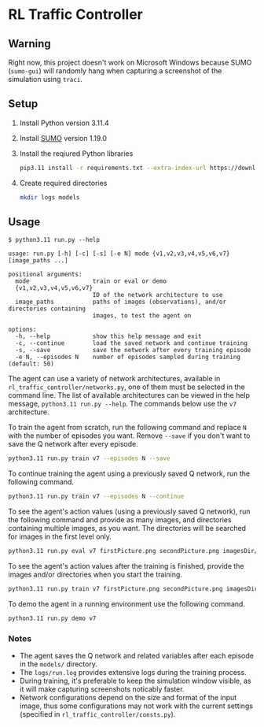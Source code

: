 # RL Traffic Controller

## Warning

Right now, this project doesn't work on Microsoft Windows because SUMO (`sumo-gui`) will randomly hang when
capturing a screenshot of the simulation using `traci`.

## Setup

1. Install Python version 3.11.4
2. Install [SUMO](https://eclipse.dev/sumo/) version 1.19.0
3. Install the reqiured Python libraries

   ```bash
   pip3.11 install -r requirements.txt --extra-index-url https://download.pytorch.org/whl/cpu
   ```

4. Create required directories

    ```bash
    mkdir logs models
    ```

## Usage

```text
$ python3.11 run.py --help

usage: run.py [-h] [-c] [-s] [-e N] mode {v1,v2,v3,v4,v5,v6,v7} [image_paths ...]

positional arguments:
  mode                  train or eval or demo
  {v1,v2,v3,v4,v5,v6,v7}
                        ID of the network architecture to use
  image_paths           paths of images (observations), and/or directories containing
                        images, to test the agent on

options:
  -h, --help            show this help message and exit
  -c, --continue        load the saved network and continue training
  -s, --save            save the network after every training episode
  -e N, --episodes N    number of episodes sampled during training (default: 50)
```

The agent can use a variety of network architectures, available in `rl_traffic_controller/networks.py`, one of them must be selected in the command line. The list of available architectures can be viewed in the help message, `python3.11 run.py --help`. The commands below use the `v7` architecture.

To train the agent from scratch, run the following command and replace `N` with the number of episodes you want. Remove `--save` if you don't want to save the Q network after every episode.

```bash
python3.11 run.py train v7 --episodes N --save
```

To continue training the agent using a previously saved Q network, run the following command.

```bash
python3.11 run.py train v7 --episodes N --continue
```

To see the agent's action values (using a previously saved Q network), run the following command and provide as many images, and directories containing multiple images, as you want. The directories will be searched for images in the first level only.

```bash
python3.11 run.py eval v7 firstPicture.png secondPicture.png imagesDir/ ...
```

To see the agent's action values after the training is finished, provide the images and/or directories when you start the training.

```bash
python3.11 run.py train v7 firstPicture.png secondPicture.png imagesDir/ ... --episodes N
```

To demo the agent in a running environment use the following command.

```bash
python3.11 run.py demo v7
```

### Notes

- The agent saves the Q network and related variables after each episode in the `models/` directory.
- The `logs/run.log` provides extensive logs during the training process.
- During training, it's preferable to keep the simulation window visible, as it will make capturing screenshots noticably faster.
- Network configurations depend on the size and format of the input image, thus some configurations may not work with the current settings (specified in `rl_traffic_controller/consts.py`).
